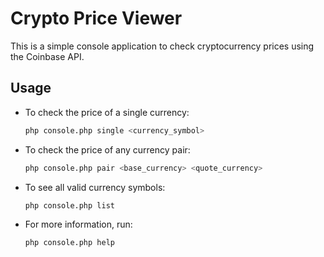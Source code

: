 # Crypto Price Viewer

This is a simple console application to check cryptocurrency prices using the Coinbase API.

## Usage

- To check the price of a single currency:
  ```bash
  php console.php single <currency_symbol>

- To check the price of any currency pair: 
  ```bash
  php console.php pair <base_currency> <quote_currency>

- To see all valid currency symbols:
    ```bash
    php console.php list
- For more information, run:
    ```bash
    php console.php help

